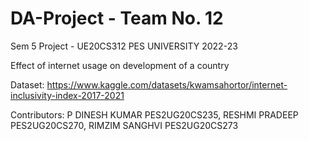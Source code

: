 # DA-Project - Team No. 12
Sem 5 Project - UE20CS312
PES UNIVERSITY 2022-23

Effect of internet usage on development of a country

Dataset: https://www.kaggle.com/datasets/kwamsahortor/internet-inclusivity-index-2017-2021

Contributors:
P DINESH KUMAR  PES2UG20CS235, RESHMI PRADEEP  PES2UG20CS270, RIMZIM SANGHVI  PES2UG20CS273
